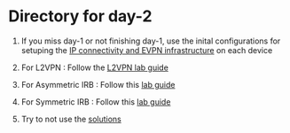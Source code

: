 # Directory for day-2

1. If you miss day-1 or not finishing day-1, use the inital configurations for setuping the [IP connectivity and EVPN infrastructure](https://github.com/krikoon73/VXLAN-EVPN/tree/master/TRAINING/day-2/initial_conf) on each device

2. For L2VPN : Follow the [L2VPN lab guide](https://github.com/krikoon73/VXLAN-EVPN/blob/master/TRAINING/day-2/lab_guides/ADC_day2_EVPN_L2VPN_lab_guide.md)

3. For Asymmetric IRB : Follow this [lab guide](lab_guides/EVPN_Asymmetric_IRB_lab_guide.md)

4. For Symmetric IRB : Follow this [lab guide](lab_guides/EVPN_Symmetric_IRB_lab_guide.md)

5. Try to not use the [solutions](https://github.com/krikoon73/VXLAN-EVPN/tree/master/TRAINING/day-2/solutions)
